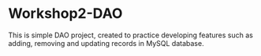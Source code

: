 # Workshop2-DAO

This is simple DAO project, created to practice developing features such as adding, removing and updating records in MySQL database.
